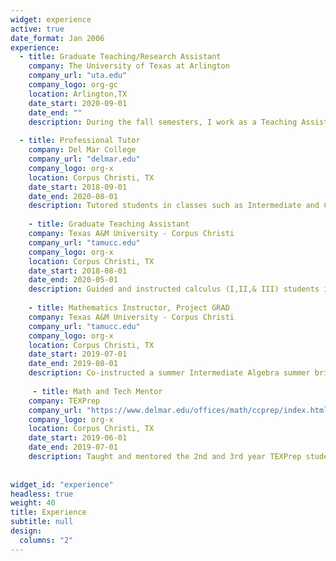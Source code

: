 ```yaml
---
widget: experience
active: true
date_format: Jan 2006
experience:
  - title: Graduate Teaching/Research Assistant
    company: The University of Texas at Arlington
    company_url: "uta.edu"
    company_logo: org-gc
    location: Arlington,TX
    date_start: 2020-09-01
    date_end: ""
    description: During the fall semesters, I work as a Teaching Assistant for the calculus instructors where I       guide the students in the lab portion of their class with lab assignments.  During the spring semesters, I       work directly with my advisors Dr. Li Wang and Dr. Ren-Cang Li on my current research pertaining to my           dissertation.  
       
  - title: Professional Tutor
    company: Del Mar College
    company_url: "delmar.edu"
    company_logo: org-x
    location: Corpus Christi, TX
    date_start: 2018-09-01
    date_end: 2020-08-01
    description: Tutored students in classes such as Intermediate and College Algebra up to Calculus and               Differential Equations.  In addition, University Physics I & II.  
    
    - title: Graduate Teaching Assistant
    company: Texas A&M University - Corpus Christi
    company_url: "tamucc.edu"
    company_logo: org-x
    location: Corpus Christi, TX
    date_start: 2018-08-01
    date_end: 2020-05-01
    description: Guided and instructed calculus (I,II,& III) students in MATLAB based labs which took concepts from     lecture to an applied platform.  
    
    - title: Mathematics Instructor, Project GRAD
    company: Texas A&M University - Corpus Christi
    company_url: "tamucc.edu"
    company_logo: org-x
    location: Corpus Christi, TX
    date_start: 2019-07-01
    date_end: 2019-08-01
    description: Co-instructed a summer Intermediate Algebra summer bridge class to incoming college freshman to     test and aid in their college readiness.  
    
     - title: Math and Tech Mentor
    company: TEXPrep
    company_url: "https://www.delmar.edu/offices/math/ccprep/index.html"
    company_logo: org-x
    location: Corpus Christi, TX
    date_start: 2019-06-01
    date_end: 2019-07-01
    description: Taught and mentored the 2nd and 3rd year TEXPrep students in their respective subjects such as       physics, basic group theory, scientific research, statistics, logic, modular arithmetic, and professional         writing.  
    
    
widget_id: "experience"
headless: true
weight: 40
title: Experience
subtitle: null
design:
  columns: "2"
---
```

